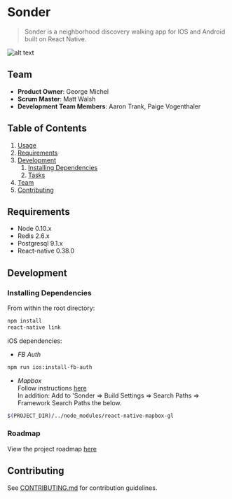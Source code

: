 # Sonder

> Sonder is a neighborhood discovery walking app for IOS and Android built on React Native.

![alt text](https://github.com/wattmalsh/Sonder/raw/master/sonder-video.gif "Sonder")

## Team

  - __Product Owner__: George Michel
  - __Scrum Master__: Matt Walsh
  - __Development Team Members__: Aaron Trank, Paige Vogenthaler

## Table of Contents

1. [Usage](#usage)
1. [Requirements](#requirements)
1. [Development](#development)
    1. [Installing Dependencies](#installing-dependencies)
    1. [Tasks](#tasks)
1. [Team](#team)
1. [Contributing](#contributing)

## Requirements

- Node 0.10.x
- Redis 2.6.x
- Postgresql 9.1.x
- React-native 0.38.0

## Development

### Installing Dependencies

From within the root directory:

```sh
npm install
react-native link
```

iOS dependencies:
- *FB Auth*
```sh
npm run ios:install-fb-auth
```

- *Mapbox*<br />
Follow instructions [here](https://github.com/mapbox/react-native-mapbox-gl/blob/master/ios/install.md)<br />
In addition: Add to 'Sonder => Build Settings => Search Paths => Framework Search Paths the below.
```sh
$(PROJECT_DIR)/../node_modules/react-native-mapbox-gl
```

### Roadmap

View the project roadmap [here](https://waffle.io/MapReactor/MapReactor)


## Contributing

See [CONTRIBUTING.md](CONTRIBUTING.md) for contribution guidelines.
